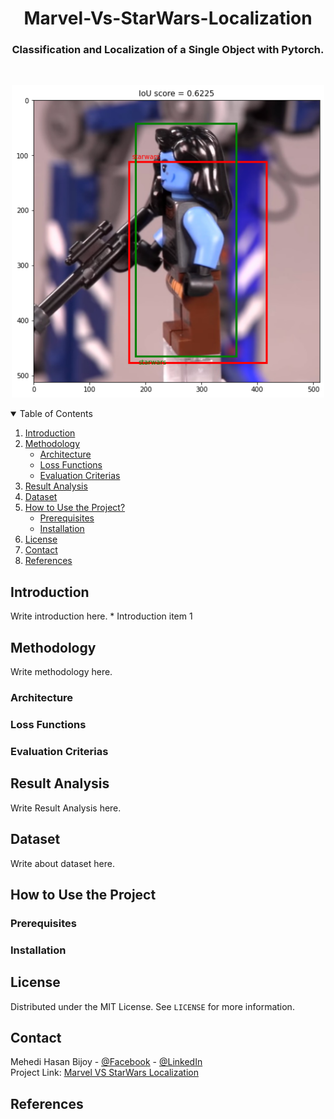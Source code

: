 <!-- PROJECT TITLE AND SUB-TITLE -->
<h1 align="center">Marvel-Vs-StarWars-Localization</h1>
  <h3 align="center">
    Classification and Localization of a Single Object with Pytorch.
  </h3>

<!-- PROJECT LOGO -->
<br/>
<p align="center">
  <a href="https://github.com/othneildrew/Best-README-Template">
    <img src="images/prediction.png" alt="Logo" width="500" height="500">
  </a>
</p>



<!-- TABLE OF CONTENTS -->
<details open="open">
  <summary>Table of Contents</summary>
  <ol>
    <li>
      <a href="#intro">Introduction</a>
    </li>
    <li>
      <a href="#method">Methodology</a>
      <ul>
        <li><a href="#archi">Architecture</a></li>
        <li><a href="#loss">Loss Functions</a></li>
        <li><a href="#eval">Evaluation Criterias</a></li>
      </ul>
    </li>
    <li>
      <a href="#result">Result Analysis</a>
    </li>
    <li>
      <a href="#data">Dataset</a>
    </li>
    <li>
      <a href="#use">How to Use the Project?</a>
      <ul>
        <li><a href="#prerequisites">Prerequisites</a></li>
        <li><a href="#installation">Installation</a></li>
      </ul>
    </li>
    <li><a href="#license">License</a></li>
    <li><a href="#contact">Contact</a></li>
    <li><a href="#references">References</a></li>
  </ol>
</details>



<!-- Introduction -->
<h2 id='intro'> Introduction </h2>
Write introduction here.
* Introduction item 1

<!-- Methodology -->
<h2 id='method'> Methodology </h2>
Write methodology here.

<!-- ### Architecture -->
<h3 id='archi'> Architecture </h3>
<!-- ### Loss Functions -->
<h3 id='loss'> Loss Functions </h3>
<!-- ### Evaluation Criterias -->
<h3 id='eval'> Evaluation Criterias </h3>


<!-- Result Analysis -->
<h2 id='result'> Result Analysis </h2>
Write Result Analysis here.


<!-- Dataset -->
<h2 id='data'> Dataset </h2>
Write about dataset here.



<!-- How to Use the Project? -->
<h2 id='use'> How to Use the Project </h2>

<!-- ### Prerequisites -->
<h3 id='prerequisites'> Prerequisites </h3>

<!-- ### Installation -->
<h3 id='installation'> Installation </h3>



<!-- LICENSE -->
<h2 id='license'> License </h2>

Distributed under the MIT License. See `LICENSE` for more information.



<!-- CONTACT -->
<h2 id='contact'> Contact </h2>

Mehedi Hasan Bijoy - [@Facebook](https://facebook.com/mhbsheikh) - [@LinkedIn](https://www.linkedin.com/in/mhbsheikh/) <br>
Project Link: [Marvel VS StarWars Localization](https://github.com/mehedihasanbijoy/Marvel-Vs-StarWars-Localization)



<!-- References -->
<h2 id='references'> References </h2>



<!-- MARKDOWN LINKS & IMAGES -->
<!-- https://www.markdownguide.org/basic-syntax/#reference-style-links -->
[contributors-shield]: https://img.shields.io/github/contributors/othneildrew/Best-README-Template.svg?style=for-the-badge
[contributors-url]: https://github.com/othneildrew/Best-README-Template/graphs/contributors
[forks-shield]: https://img.shields.io/github/forks/othneildrew/Best-README-Template.svg?style=for-the-badge
[forks-url]: https://github.com/othneildrew/Best-README-Template/network/members
[stars-shield]: https://img.shields.io/github/stars/othneildrew/Best-README-Template.svg?style=for-the-badge
[stars-url]: https://github.com/othneildrew/Best-README-Template/stargazers
[issues-shield]: https://img.shields.io/github/issues/othneildrew/Best-README-Template.svg?style=for-the-badge
[issues-url]: https://github.com/othneildrew/Best-README-Template/issues
[license-shield]: https://img.shields.io/github/license/othneildrew/Best-README-Template.svg?style=for-the-badge
[license-url]: https://github.com/othneildrew/Best-README-Template/blob/master/LICENSE.txt
[linkedin-shield]: https://img.shields.io/badge/-LinkedIn-black.svg?style=for-the-badge&logo=linkedin&colorB=555
[linkedin-url]: https://linkedin.com/in/othneildrew
[product-screenshot]: images/screenshot.png
